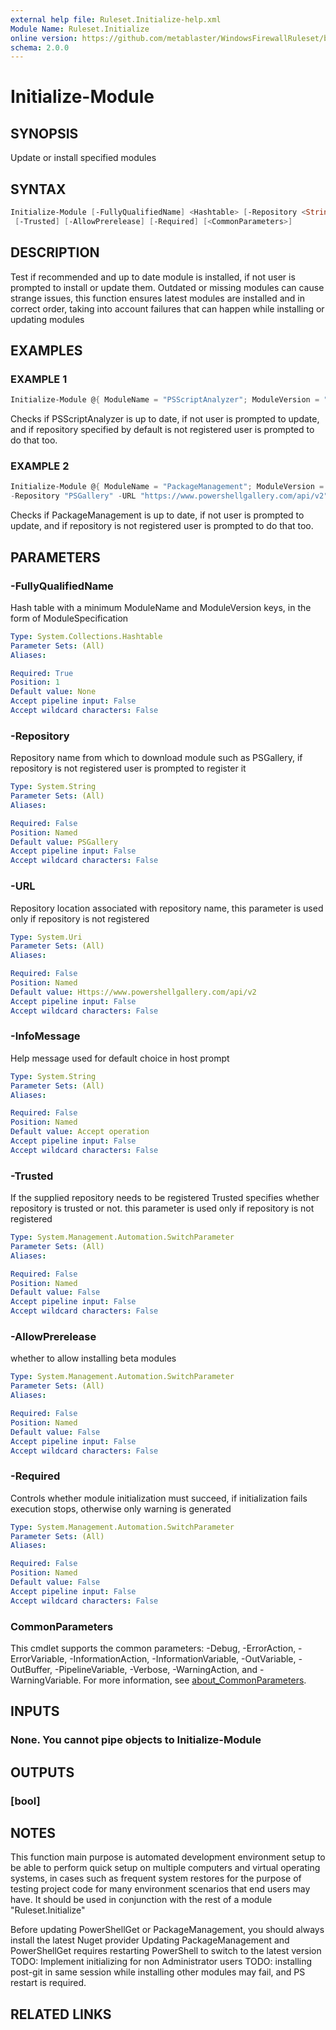 ```yaml
---
external help file: Ruleset.Initialize-help.xml
Module Name: Ruleset.Initialize
online version: https://github.com/metablaster/WindowsFirewallRuleset/blob/master/Modules/Ruleset.Initialize/Help/en-US/Initialize-Module.md
schema: 2.0.0
---
```


# Initialize-Module

## SYNOPSIS

Update or install specified modules

## SYNTAX

```powershell
Initialize-Module [-FullyQualifiedName] <Hashtable> [-Repository <String>] [-URL <Uri>] [-InfoMessage <String>]
 [-Trusted] [-AllowPrerelease] [-Required] [<CommonParameters>]
```

## DESCRIPTION

Test if recommended and up to date module is installed, if not user is
prompted to install or update them.
Outdated or missing modules can cause strange issues, this function ensures latest modules are
installed and in correct order, taking into account failures that can happen while
installing or updating modules

## EXAMPLES

### EXAMPLE 1

```powershell
Initialize-Module @{ ModuleName = "PSScriptAnalyzer"; ModuleVersion = "1.19.1" }
```

Checks if PSScriptAnalyzer is up to date, if not user is prompted to update, and if repository
specified by default is not registered user is prompted to do that too.

### EXAMPLE 2

```powershell
Initialize-Module @{ ModuleName = "PackageManagement"; ModuleVersion = "1.4.7" } `
-Repository "PSGallery" -URL "https://www.powershellgallery.com/api/v2"
```

Checks if PackageManagement is up to date, if not user is prompted to update, and if repository
is not registered user is prompted to do that too.

## PARAMETERS

### -FullyQualifiedName

Hash table with a minimum ModuleName and ModuleVersion keys, in the form of ModuleSpecification

```yaml
Type: System.Collections.Hashtable
Parameter Sets: (All)
Aliases:

Required: True
Position: 1
Default value: None
Accept pipeline input: False
Accept wildcard characters: False
```

### -Repository

Repository name from which to download module such as PSGallery,
if repository is not registered user is prompted to register it

```yaml
Type: System.String
Parameter Sets: (All)
Aliases:

Required: False
Position: Named
Default value: PSGallery
Accept pipeline input: False
Accept wildcard characters: False
```

### -URL

Repository location associated with repository name,
this parameter is used only if repository is not registered

```yaml
Type: System.Uri
Parameter Sets: (All)
Aliases:

Required: False
Position: Named
Default value: Https://www.powershellgallery.com/api/v2
Accept pipeline input: False
Accept wildcard characters: False
```

### -InfoMessage

Help message used for default choice in host prompt

```yaml
Type: System.String
Parameter Sets: (All)
Aliases:

Required: False
Position: Named
Default value: Accept operation
Accept pipeline input: False
Accept wildcard characters: False
```

### -Trusted

If the supplied repository needs to be registered Trusted specifies
whether repository is trusted or not.
this parameter is used only if repository is not registered

```yaml
Type: System.Management.Automation.SwitchParameter
Parameter Sets: (All)
Aliases:

Required: False
Position: Named
Default value: False
Accept pipeline input: False
Accept wildcard characters: False
```

### -AllowPrerelease

whether to allow installing beta modules

```yaml
Type: System.Management.Automation.SwitchParameter
Parameter Sets: (All)
Aliases:

Required: False
Position: Named
Default value: False
Accept pipeline input: False
Accept wildcard characters: False
```

### -Required

Controls whether module initialization must succeed, if initialization fails execution stops,
otherwise only warning is generated

```yaml
Type: System.Management.Automation.SwitchParameter
Parameter Sets: (All)
Aliases:

Required: False
Position: Named
Default value: False
Accept pipeline input: False
Accept wildcard characters: False
```

### CommonParameters

This cmdlet supports the common parameters: -Debug, -ErrorAction, -ErrorVariable, -InformationAction, -InformationVariable, -OutVariable, -OutBuffer, -PipelineVariable, -Verbose, -WarningAction, and -WarningVariable. For more information, see [about_CommonParameters](http://go.microsoft.com/fwlink/?LinkID=113216).

## INPUTS

### None. You cannot pipe objects to Initialize-Module

## OUTPUTS

### [bool]

## NOTES

This function main purpose is automated development environment setup to be able to perform quick
setup on multiple computers and virtual operating systems, in cases such as frequent system restores
for the purpose of testing project code for many environment scenarios that end users may have.
It should be used in conjunction with the rest of a module "Ruleset.Initialize"

Before updating PowerShellGet or PackageManagement, you should always install the latest Nuget provider
Updating PackageManagement and PowerShellGet requires restarting PowerShell to switch to the latest version
TODO: Implement initializing for non Administrator users
TODO: installing post-git in same session while installing other modules may fail, and PS restart is required.

## RELATED LINKS
